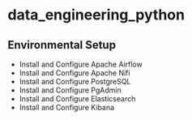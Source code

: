 # data_engineering_python 

## Environmental Setup

+ Install and Configure Apache Airflow 
+ Install and Configure Apache Nifi 
+ Install and Configure PostgreSQL
+ Install and Configure PgAdmin
+ Install and Configure Elasticsearch
+ Install and Configure Kibana
